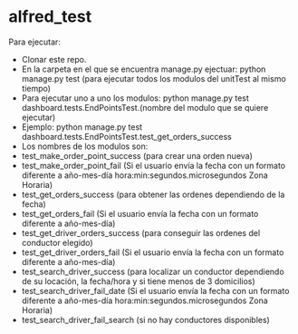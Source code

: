 # alfred_test
Para ejecutar:
- Clonar este repo.
- En la carpeta en el que se encuentra manage.py ejectuar: python manage.py test (para ejecutar todos los modulos del unitTest al mismo tiempo)
- Para ejecutar uno a uno los modulos: python manage.py test dashboard.tests.EndPointsTest.(nombre del modulo que se quiere ejecutar)
- Ejemplo: python manage.py test dashboard.tests.EndPointsTest.test_get_orders_success
- Los nombres de los modulos son: 
- test_make_order_point_success (para crear una orden nueva)
- test_make_order_point_fail (Si el usuario envía la fecha con un formato diferente a año-mes-día hora:min:segundos.microsegundos Zona Horaria)
- test_get_orders_success (para obtener las ordenes dependiendo de la fecha)
- test_get_orders_fail (Si el usuario envía la fecha con un formato diferente a año-mes-día)
- test_get_driver_orders_success (para conseguir las ordenes del conductor elegido)
- test_get_driver_orders_fail (Si el usuario envía la fecha con un formato diferente a año-mes-día)
- test_search_driver_success (para localizar un conductor dependiendo de su locación, la fecha/hora y si tiene menos de 3 domicilios)
- test_search_driver_fail_date (Si el usuario envía la fecha con un formato diferente a año-mes-día hora:min:segundos.microsegundos Zona Horaria)
- test_search_driver_fail_search (si no hay conductores disponibles)
